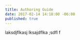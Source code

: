 ```yaml
---
title: Authoring Guide
date: 2017-02-14 14:18:00 -06:00
published: true
---
```


laksdjflkasj lksajdflka ;sdfl f
